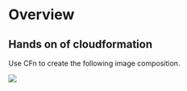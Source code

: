 # Overview
## Hands on of cloudformation
Use CFn to create the following image composition.

<img src="![cfn-handson](https://user-images.githubusercontent.com/95122570/179399692-d366aaff-7544-42a7-a15f-a630b6ac6c4e.jpg)" width="*320">

